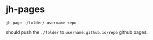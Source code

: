 # jh-pages

```
jh-page ./folder/ username repo
```

should push the `./folder` to `username.github.io/repo` github pages. 

